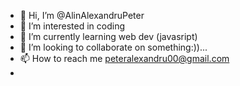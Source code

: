 - 👋 Hi, I’m @AlinAlexandruPeter
- 👀 I’m interested in coding
- 🌱 I’m currently learning web dev (javasript)
- 💞️ I’m looking to collaborate on something:))...
- 📫 How to reach me peteralexandru00@gmail.com
- 

<!---
AlinAlexandruPeter/AlinAlexandruPeter is a ✨ special ✨ repository because its `README.md` (this file) appears on your GitHub profile.
You can click the Preview link to take a look at your changes.
--->
